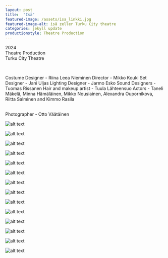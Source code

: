 ```yaml
---
layout: post
title:  "Isä"
featured-image: /assets/isa_linkki.jpg
featured-image-alt: isä zeller Turku City theatre
categories: jekyll update
productionstyle: Theatre Production
---
```

  2024  
  Theatre Production  
  Turku City Theatre  
  
  <br/>
<p></p>
  Costume Designer - Riina Leea Nieminen  
  Director - Mikko Kouki  
  Set Designer - Jani Uljas  
  Lighting Designer - Jarmo Esko  
  Sound Designers - Tuomas Rissanen     
  Hair and makeup artist - Tuula Lähteensuo  
  Actors - Taneli Mäkelä, Minna Hämäläinen, Mikko Nousiainen, Alexandra Oupornikova, Riitta Salminen and Kimmo Rasila     
  <br/>

<div class="post-text-alone">  

</div>  
<p></p>
  
  <br/>
  Photographer - Otto Väätäinen


  ![alt text](/assets/projects/isa1.jpg) 

  ![alt text](/assets/projects/isa2.jpg)  

  ![alt text](/assets/projects/isa3.jpg)  

  ![alt text](/assets/projects/isa4.jpg)  

  ![alt text](/assets/projects/isa5.jpg)  

  ![alt text](/assets/projects/isa55.jpg)  

  ![alt text](/assets/projects/isa6.jpg)  

  ![alt text](/assets/projects/isa7.jpg)  

  ![alt text](/assets/projects/isa8.jpg)  

  ![alt text](/assets/projects/isa9.jpg)  

  ![alt text](/assets/projects/isa10.jpg)  

  ![alt text](/assets/projects/isa11.jpg)  

  ![alt text](/assets/projects/isa12.jpg)  

  ![alt text](/assets/projects/isa13.jpg)  


  